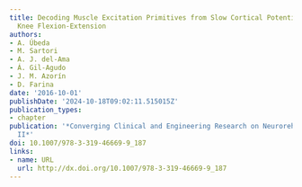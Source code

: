 ```yaml
---
title: Decoding Muscle Excitation Primitives from Slow Cortical Potentials During
  Knee Flexion-Extension
authors:
- A. Úbeda
- M. Sartori
- A. J. del-Ama
- Á. Gil-Agudo
- J. M. Azorín
- D. Farina
date: '2016-10-01'
publishDate: '2024-10-18T09:02:11.515015Z'
publication_types:
- chapter
publication: '*Converging Clinical and Engineering Research on Neurorehabilitation
  II*'
doi: 10.1007/978-3-319-46669-9_187
links:
- name: URL
  url: http://dx.doi.org/10.1007/978-3-319-46669-9_187
---
```

